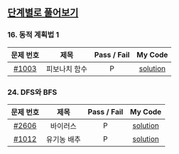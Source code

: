## [단계별로 풀어보기](https://www.acmicpc.net/step)

### 16. 동적 계획법 1
문제 번호   | 제목              | Pass / Fail | My Code
:----------:|:----------------:|:-----------:|:--------:
[#1003](https://www.acmicpc.net/problem/1003)       | 피보나치 함수        | P | [solution](all/01003.java)


### 24. DFS와 BFS
문제 번호   | 제목              | Pass / Fail | My Code
:----------:|:----------------:|:-----------:|:--------:
[#2606](https://www.acmicpc.net/problem/2606)       | 바이러스        | P | [solution](all/02606.java)
[#1012](https://www.acmicpc.net/problem/1012)       | 유기농 배추        | P | [solution](all/01012.java)